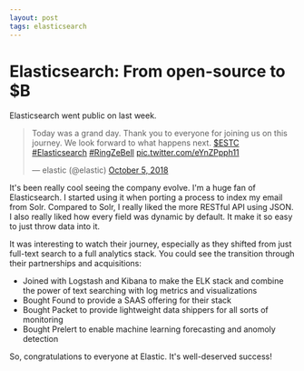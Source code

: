 ```yaml
---
layout: post
tags: elasticsearch
---
```


# Elasticsearch: From open-source to $B
Elasticsearch went public on last week. 

<blockquote class="twitter-tweet" data-lang="en"><p lang="en" dir="ltr">Today was a grand day. Thank you to everyone for joining us on this journey. We look forward to what happens next. <a href="https://twitter.com/search?q=%24ESTC&amp;src=ctag&amp;ref_src=twsrc%5Etfw">$ESTC</a> <a href="https://twitter.com/hashtag/Elasticsearch?src=hash&amp;ref_src=twsrc%5Etfw">#Elasticsearch</a> <a href="https://twitter.com/hashtag/RingZeBell?src=hash&amp;ref_src=twsrc%5Etfw">#RingZeBell</a> <a href="https://t.co/eYnZPpph11">pic.twitter.com/eYnZPpph11</a></p>&mdash; elastic (@elastic) <a href="https://twitter.com/elastic/status/1048302021143670786?ref_src=twsrc%5Etfw">October 5, 2018</a></blockquote>
<script async src="https://platform.twitter.com/widgets.js" charset="utf-8"></script>

It's been really cool seeing the company evolve. I'm a huge fan of Elasticsearch. I started using it when porting a process to index my email from Solr. Compared to Solr, I really liked the more RESTful API using JSON. I also really liked how every field was dynamic by default. It make it so easy to just throw data into it.

It was interesting to watch their journey, especially as they shifted from just full-text search to a full analytics stack. You could see the transition through their partnerships and acquisitions: 

* Joined with Logstash and Kibana to make the ELK stack and combine the power of text searching with log metrics and visualizations
* Bought Found to provide a SAAS offering for their stack
* Bought Packet to provide lightweight data shippers for all sorts of monitoring
* Bought Prelert to enable machine learning forecasting and anomoly detection

So, congratulations to everyone at Elastic. It's well-deserved success!
